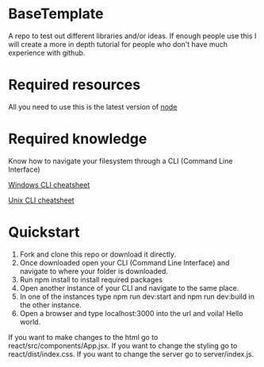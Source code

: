 # BaseTemplate
A repo to test out different libraries and/or ideas.
If enough people use this I will create a more in depth tutorial for people who don't have much experience with github.

# Required resources
All you need to use this is the latest version of [node](https://nodejs.org/en/)

# Required knowledge
Know how to navigate your filesystem through a CLI (Command Line Interface)

[Windows CLI cheatsheet](http://www.cs.columbia.edu/~sedwards/classes/2015/1102-fall/Command%20Prompt%20Cheatsheet.pdf)

[Unix CLI cheatsheet](https://github.com/0nn0/terminal-mac-cheatsheet#english-version)

# Quickstart
1. Fork and clone this repo or download it directly.
2. Once downloaded open your CLI (Command Line Interface) and navigate to where your folder is downloaded.
3. Run npm install to install required packages
4. Open another instance of your CLI and navigate to the same place.
5. In one of the instances type npm run dev:start and npm run dev:build in the other instance.
6. Open a browser and type localhost:3000 into the url and voila! Hello world.

If you want to make changes to the html go to react/src/components/App.jsx.
If you want to change the styling go to react/dist/index.css.
If you want to change the server go to server/index.js.
